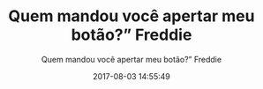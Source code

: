 ---
title: "Quem mandou você apertar meu botão?” Freddie"
subtitle: "Quem mandou você apertar meu botão?” Freddie"
image: "img/20170802-freddie.jpg"
date: 2017-08-03 14:55:49
---